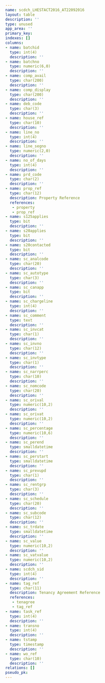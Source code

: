 ```yaml
---
name: scdch_LHESTACT2016_AT22092016
layout: table
description: ''
type: unused
app_area: ''
primary_key: 
indexes: []
columns:
- name: batchid
  type: int(4)
  description: ''
- name: batchno
  type: numeric(6,0)
  description: ''
- name: comp_avail
  type: char(200)
  description: ''
- name: comp_display
  type: char(200)
  description: ''
- name: deb_code
  type: char(3)
  description: ''
- name: house_ref
  type: char(10)
  description: ''
- name: line_no
  type: int(4)
  description: ''
- name: line_segno
  type: numeric(2,0)
  description: ''
- name: no_of_days
  type: int(4)
  description: ''
- name: prd_code
  type: char(2)
  description: ''
- name: prop_ref
  type: char(12)
  description: Property Reference
  references:
   - property
   - prop_ref
- name: s125applies
  type: bit
  description: ''
- name: s20applies
  type: bit
  description: ''
- name: s20contacted
  type: bit
  description: ''
- name: sc_analcode
  type: char(20)
  description: ''
- name: sc_autotype
  type: char(3)
  description: ''
- name: sc_canapp
  type: bit
  description: ''
- name: sc_chargeline
  type: int(4)
  description: ''
- name: sc_comment
  type: text
  description: ''
- name: sc_invcat
  type: char(1)
  description: ''
- name: sc_invno
  type: char(12)
  description: ''
- name: sc_invtype
  type: char(1)
  description: ''
- name: sc_narrperc
  type: char(10)
  description: ''
- name: sc_nomcode
  type: char(20)
  description: ''
- name: sc_orival
  type: numeric(10,2)
  description: ''
- name: sc_orivat
  type: numeric(10,2)
  description: ''
- name: sc_percentage
  type: numeric(10,6)
  description: ''
- name: sc_perend
  type: smalldatetime
  description: ''
- name: sc_perstart
  type: smalldatetime
  description: ''
- name: sc_prevupd
  type: char(1)
  description: ''
- name: sc_rentgrp
  type: char(3)
  description: ''
- name: sc_schedule
  type: char(20)
  description: ''
- name: sc_subcode
  type: char(12)
  description: ''
- name: sc_trdate
  type: smalldatetime
  description: ''
- name: sc_value
  type: numeric(10,2)
  description: ''
- name: sc_vatvalue
  type: numeric(10,2)
  description: ''
- name: scdch_sid
  type: int(4)
  description: ''
- name: tag_ref
  type: char(11)
  description: Tenancy Agreement Reference
  references:
   - tenagree
   - tag_ref
- name: task_ref
  type: int(4)
  description: ''
- name: transno
  type: int(4)
  description: ''
- name: tstamp
  type: timestamp
  description: ''
- name: wo_ref
  type: char(10)
  description: ''
relations: []
pseudo_pk: 
---
```


